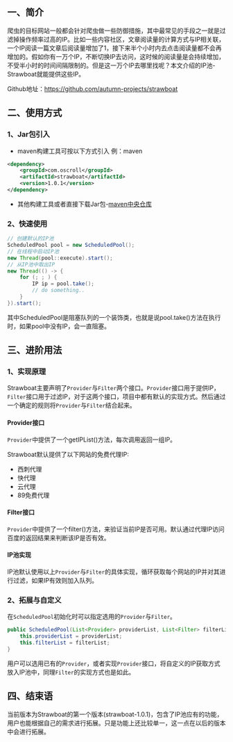 ## 一、简介
爬虫的目标网站一般都会针对爬虫做一些防御措施，其中最常见的手段之一就是过滤掉操作频率过高的IP。比如一些内容社区，文章阅读量的计算方式与IP相关联，一个IP阅读一篇文章后阅读量增加了1，接下来半个小时内去点击阅读量都不会再增加的。假如你有一万个IP，不断切换IP去访问，这时候的阅读量是会持续增加，不受半小时的时间间隔限制的。但是这一万个IP去哪里找呢？本文介绍的IP池-Strawboat就能提供这些IP。

Github地址：https://github.com/autumn-projects/strawboat
## 二、使用方式
### 1、Jar包引入
- maven构建工具可按以下方式引入
例：maven
```xml
<dependency>
    <groupId>com.oscroll</groupId>
    <artifactId>strawboat</artifactId>
    <version>1.0.1</version>
</dependency>
```
- 其他构建工具或者直接下载Jar包-[maven中央仓库](https://mvnrepository.com/artifact/com.oscroll/strawboat/1.0.1)
### 2、快速使用
```java
// 创建默认的IP池
ScheduledPool pool = new ScheduledPool();
// 在线程中启动IP池
new Thread(pool::execute).start();
// 从IP池中取出IP
new Thread(() -> {
    for (; ; ) {
        IP ip = pool.take();
        // do something..
    }
}).start();
```
其中ScheduledPool是阻塞队列的一个装饰类，也就是说pool.take()方法在执行时，如果pool中没有IP，会一直阻塞。
## 三、进阶用法
### 1、实现原理
Strawboat主要声明了`Provider`与`Filter`两个接口。`Provider`接口用于提供IP，`Filter`接口用于过滤IP，对于这两个接口，项目中都有默认的实现方式。然后通过一个确定的规则将`Provider`与`Filter`结合起来。
#### Provider接口
`Provider`中提供了一个getIPList()方法，每次调用返回一组IP。

Strawboat默认提供了以下网站的免费代理IP:
- 西刺代理
- 快代理
- 云代理
- 89免费代理
#### Filter接口
`Provider`中提供了一个filter()方法，来验证当前IP是否可用。默认通过代理IP访问百度的返回结果来判断该IP是否有效。
#### IP池实现
IP池默认使用以上`Provider`与`Filter`的具体实现，循环获取每个网站的IP并对其进行过滤，如果IP有效则加入队列。
### 2、拓展与自定义
在`ScheduledPool`初始化时可以指定选用的`Provider`与`Filter`。
```java
public ScheduledPool(List<Provider> providerList, List<Filter> filterList) {
    this.providerList = providerList;
    this.filterList = filterList;
}
```
用户可以选用已有的`Provider`，或者实现`Provider`接口，将自定义的IP获取方式放入IP池中，同理`Filter`的实现方式也是如此。
## 四、结束语
当前版本为Strawboat的第一个版本(strawboat-1.0.1)，包含了IP池应有的功能，用户也能根据自己的需求进行拓展。只是功能上还比较单一，这一点在以后的版本中会进行拓展。
